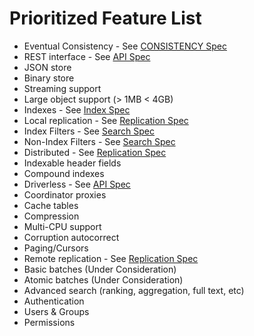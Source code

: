 # Prioritized Feature List

* Eventual Consistency - See [CONSISTENCY Spec](./CONSISTENCY_SPEC.md)
* REST interface - See [API Spec](./API_SPEC.md)
* JSON store
* Binary store
* Streaming support
* Large object support (> 1MB < 4GB)
* Indexes - See [Index Spec](./INDEX_SPEC.md)
* Local replication - See [Replication Spec](./REPLICATION_SPEC.md)
* Index Filters - See [Search Spec](./SEARCH_SPEC.md)
* Non-Index Filters - See [Search Spec](./SEARCH_SPEC.md)
* Distributed - See [Replication Spec](./REPLICATION_SPEC.md)
* Indexable header fields
* Compound indexes
* Driverless - See [API Spec](./API_SPEC.md)
* Coordinator proxies
* Cache tables
* Compression
* Multi-CPU support
* Corruption autocorrect
* Paging/Cursors
* Remote replication - See [Replication Spec](./REPLICATION_SPEC.md)
* Basic batches (Under Consideration)
* Atomic batches (Under Consideration)
* Advanced search (ranking, aggregation, full text, etc)
* Authentication
* Users & Groups
* Permissions

